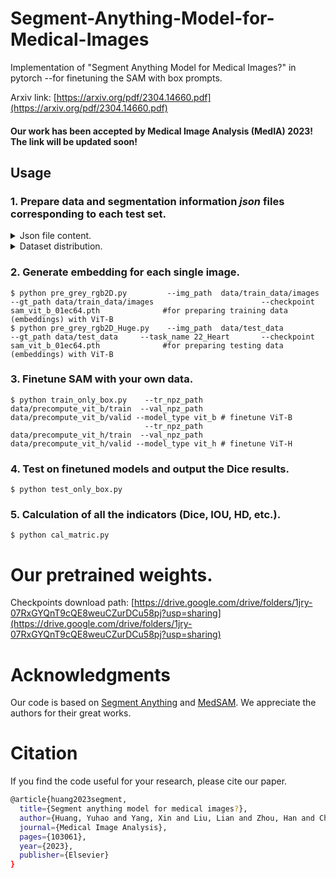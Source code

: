 # Segment-Anything-Model-for-Medical-Images

Implementation of "Segment Anything Model for Medical Images?" in pytorch --for finetuning the SAM with box prompts.

Arxiv link: [https://arxiv.org/pdf/2304.14660.pdf](https://arxiv.org/pdf/2304.14660.pdf)

#### Our work has been accepted by Medical Image Analysis (MedIA) 2023! The link will be updated soon!

## Usage

### 1. Prepare data and segmentation information _json_ files corresponding to each test set.

 <details>  
  
 <summary>Json file content.</summary>
  
 "Info" refers to the segmentation target in this dataset, while "color" is the ground truth pixel value corresponding to the target.
  
 ```
 {
    "info": {
        "1": "LeftVentricle",
        "2": "LeftVentricularMyocardium",
        "3": "RightVentricle"
    },
    "color": {
        "1": 85,
        "2": 170,
        "3": 255
    }
 }
 ```
</details>

<details>  
  
 <summary>Dataset distribution.</summary>

 ```
  train: ../data/train_data/images/
  val: ../data/train_data/images/
  test: ../data/test_data/dataset_name/images/
  
  ├── train_data          
  │   ├── images        
  │   │   ├── 000001.png
  │   │   ├── 000002.png
  │   │   └── 000003.png
  │   └── labels         
  │       ├── 00001.png
  │       ├── 00002.png
  │       └── 00003.png
  └── val_data           
  |   ├── images        
  |   │   ├── 000001.png
  |   │   ├── 000002.png
  |   │   └── 000003.png
  |   └── labels         
  |       ├── 00001.png
  |       ├── 00002.png
  |       └── 00003.png
  └── test_data          
      ├── dataset1        
      │   ├── images
      |   |     ├── 000001.png
      |   │     ├── 000002.png
      |   |     └── 000003.png
      │   └── labels
      |         ├── 000001.png
      |         ├── 000002.png
      |         └── 000003.png
      └── dataset2         
          ├── images
          |     ├── 000001.png
          │     ├── 000002.png
          |     └── 000003.png
          └── labels
                ├── 000001.png
                ├── 000002.png
                └── 000003.png
  ```
</details>

### 2. Generate embedding for each single image.

```
$ python pre_grey_rgb2D.py         --img_path  data/train_data/images    --gt_path data/train_data/images                        --checkpoint sam_vit_b_01ec64.pth              #for preparing training data (embeddings) with ViT-B  
$ python pre_grey_rgb2D_Huge.py    --img_path  data/test_data            --gt_path data/test_data     --task_name 22_Heart       --checkpoint sam_vit_b_01ec64.pth              #for preparing testing data (embeddings) with ViT-B
```

### 3. Finetune SAM with your own data.

```
$ python train_only_box.py    --tr_npz_path data/precompute_vit_b/train  --val_npz_path data/precompute_vit_b/valid --model_type vit_b # finetune ViT-B
                              --tr_npz_path data/precompute_vit_h/train  --val_npz_path data/precompute_vit_h/valid --model_type vit_h # finetune ViT-H
```

### 4. Test on finetuned models and output the Dice results.

```
$ python test_only_box.py    
```

### 5. Calculation of all the indicators (Dice, IOU, HD, etc.).

```
$ python cal_matric.py       
```

# Our pretrained weights.
Checkpoints download path: [https://drive.google.com/drive/folders/1jry-07RxGYQnT9cQE8weuCZurDCu58pj?usp=sharing](https://drive.google.com/drive/folders/1jry-07RxGYQnT9cQE8weuCZurDCu58pj?usp=sharing)

# Acknowledgments
Our code is based on [Segment Anything](https://github.com/facebookresearch/segment-anything) and [MedSAM](https://arxiv.org/abs/2304.12306). We appreciate the authors for their great works. 

# Citation
If you find the code useful for your research, please cite our paper.
```sh
@article{huang2023segment,
  title={Segment anything model for medical images?},
  author={Huang, Yuhao and Yang, Xin and Liu, Lian and Zhou, Han and Chang, Ao and Zhou, Xinrui and Chen, Rusi and Yu, Junxuan and Chen, Jiongquan and Chen, Chaoyu and others},
  journal={Medical Image Analysis},
  pages={103061},
  year={2023},
  publisher={Elsevier}
}

